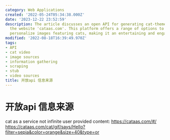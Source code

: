 ```yaml
---
category: Web Applications
created: '2022-05-24T05:34:38.000Z'
date: '2023-12-22 23:52:59'
description: The article discusses an open API for generating cat-themed content through
  the website 'cataas.com'. This platform offers a range of options to create and
  personalize images featuring cats, making it an entertaining and engaging service.
modified: '2022-08-18T16:39:49.970Z'
tags:
- API
- cat video
- image sources
- information gathering
- scraping
- stub
- video sources
title: 开放api 信息来源
---
```


# 开放api 信息来源

cat as a service not infinite user provided content:
https://cataas.com/#/
https://cataas.com/cat/gif/says/Hello?filter=sepia&color=orange&size=40&type=or
